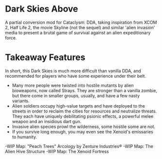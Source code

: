 # Dark Skies Above
A partial conversion mod for Cataclysm: DDA, taking inspiration from XCOM 2, Half Life 2, the movie Skyline (not the sequel) and similar 'alien invasion' media to present a brutal game of survival against an alien expeditionary force. 

# Takeaway Features
In short, this Dark Skies is much more difficult than vanilla DDA, and recommended for players who have some experience under their belt. 

 - Many more people were twisted into hostile mutants by alien bioweapons, now called Strays. They are stronger than a vanilla zombie, but there come in smaller groups, usually, and have a few nasty variants.
 - Alien soldiers occupy high-value targets and have deployed to the streets in order to reclaim the cities for resources and neutralize threats. They each have uniquely debilitating psionic effects, a powerful melee weapon and an insidious dart gun. 
 - Invasive alien species prowl the wilderness, some hostile some are not. 
 - If you survive long enough, you may even see the Xenoid's emissaries to humanity.
 
 -WIP Map: "Peach Trees" Arcology by Zenture Industries®
 -WIP Map: The Alien Hive Structure
 -WIP Map: The Xenoid Fortress
 
